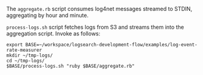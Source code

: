 The `aggregate.rb` script consumes log4net messages streamed to STDIN, aggregating by hour and minute. 

`process-logs.sh` script fetches logs from S3 and streams them into the aggregation script.  Invoke as follows:

```
export BASE=~/workspace/logsearch-development-flow/examples/log-event-rate-measurer
mkdir ~/tmp-logs/
cd ~/tmp-logs/
$BASE/process-logs.sh "ruby $BASE/aggregate.rb"
```
